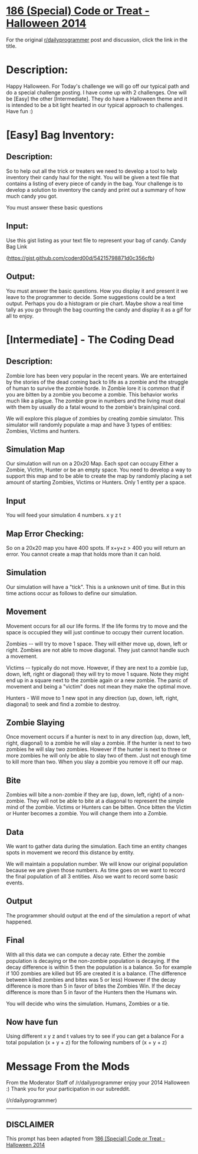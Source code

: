 # [186 (Special) Code or Treat - Halloween 2014](https://www.reddit.com/r/dailyprogrammer/comments/2kwfqr/10312014_challenge_186_special_code_or_treat/)

For the original [r/dailyprogrammer](https://www.reddit.com/r/dailyprogrammer/) post and discussion, click the link in the title.

# Description:
Happy Halloween. For Today's challenge we will go off our typical path and do a special challenge posting. I have come up with 2 challenges. One will be [Easy] the other [Intermediate]. They do have a Halloween theme and it is intended to be a bit light hearted in our typical approach to challenges. Have fun :)

# [Easy] Bag Inventory:
## Description:
So to help out all the trick or treaters we need to develop a tool to help inventory their candy haul for the night. You will be given a text file that contains a listing of every piece of candy in the bag. Your challenge is to develop a solution to inventory the candy and print out a summary of how much candy you got.

You must answer these basic questions

## Input:
Use this gist listing as your text file to represent your bag of candy.
Candy Bag Link

(https://gist.github.com/coderd00d/54215798871d0c356cfb)
## Output:
You must answer the basic questions. How you display it and present it we leave to the programmer to decide. Some suggestions could be a text output. Perhaps you do a histogram or pie chart. Maybe show a real time tally as you go through the bag counting the candy and display it as a gif for all to enjoy.

# [Intermediate] - The Coding Dead
## Description:
Zombie lore has been very popular in the recent years. We are entertained by the stories of the dead coming back to life as a zombie and the struggle of human to survive the zombie horde. In Zombie lore it is common that if you are bitten by a zombie you become a zombie. This behavior works much like a plague. The zombie grow in numbers and the living must deal with them by usually do a fatal wound to the zombie's brain/spinal cord. 

We will explore this plague of zombies by creating  zombie simulator. This simulator will randomly populate a map and have 3 types of entities: Zombies, Victims and hunters.

## Simulation Map
Our simulation will run on a 20x20 Map. Each spot can occupy Either a Zombie, Victim, Hunter or be an empty space. You need to develop a way to support this map and to be able to create the map by randomly placing a set amount of starting Zombies, Victims or Hunters. Only 1 entity per a space.

## Input
You will feed your simulation 4 numbers. x y z t

## Map Error Checking:
So on a 20x20 map you have 400 spots. If x+y+z > 400 you will return an error. You cannot create a map that holds more than it can hold.

## Simulation
Our simulation will have a "tick". This is a unknown unit of time. But in this time actions occur as follows to define our simulation.

## Movement
Movement occurs for all our life forms. If the life forms try to move and the space is occupied they will just continue to occupy their current location.

Zombies -- will try to move 1 space. They will either move up, down, left or right. Zombies are not able to move diagonal. They just cannot handle such a movement.

Victims -- typically do not move. However, if they are next to a zombie (up, down, left, right or diagonal) they will try to move 1 square. Note they might end up in a square next to the zombie again or a new zombie. The panic of movement and being a "victim" does not mean they make the optimal move.

Hunters - Will move to 1 new spot in any direction (up, down, left, right, diagonal) to seek and find a zombie to destroy.

## Zombie Slaying
Once movement occurs if a hunter is next to in any direction (up, down, left, right, diagonal) to a zombie he will slay a zombie. If the hunter is next to two zombies he will slay two zombies. However if the hunter is next to three or more zombies he will only be able to slay two of them. Just not enough time to kill more than two. When you slay a zombie you remove it off our map.

## Bite
Zombies will bite a non-zombie if they are (up, down, left, right) of a non-zombie. They will not be able to bite at a diagonal to represent the simple mind of the zombie. Victims or Hunters can be bitten. Once bitten the Victim or Hunter becomes a zombie. You will change them into a Zombie. 

## Data
We want to gather data during the simulation. Each time an entity changes spots in movement we record this distance by entity.

We will maintain a population number. We will know our original population because we are given those numbers.
As time goes on we want to record the final population of all 3 entities. Also we want to record some basic events.

## Output
The programmer should output at the end of the simulation a report of what happened.

## Final
With all this data we can compute a decay rate. Either the zombie population is decaying or the non-zombie population is decaying. If the decay difference is within 5 then the population is a balance. So for example if 100 zombies are killed but 95 are created it is a balance. (The difference between killed zombies and bites was 5 or less) However if the decay difference is more than 5 in favor of bites the Zombies Win. If the decay difference is more than 5 in favor of the Hunters then the Humans win. 

You will decide who wins the simulation. Humans, Zombies or a tie.

## Now have fun
Using different x y z and t values try to see if you can get a balance For a total population (x + y + z) for the following numbers of (x + y + z)

# Message From the Mods
From the Moderator Staff of /r/dailyprogrammer enjoy your 2014 Halloween :) Thank you for your participation in our subreddit.

(/r/dailyprogrammer)

----
## **DISCLAIMER**
This prompt has been adapted from [186 [Special] Code or Treat - Halloween 2014](https://www.reddit.com/r/dailyprogrammer/comments/2kwfqr/10312014_challenge_186_special_code_or_treat/
)
